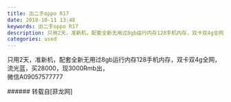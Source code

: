 ```yaml
---
title: 出二手oppo R17
date: 2018-10-11 13:48
keywords: 出二手oppo R17
description: 只用2天，准新机，配套全新无用过8gb运行内存128手机内存，双卡双4g全网，流光蓝，买28000，现3000Rmb出，微信A09057577777
categories: used
---
```

<td class="t_f" id="postmessage_1997894">

只用2天，准新机，配套全新无用过8gb运行内存128手机内存，双卡双4g全网，流光蓝，买28000，现3000Rmb出，<br/>
微信A09057577777<br/>
</td>
###### 转载自[菲龙网]